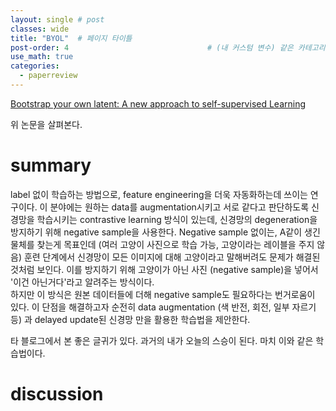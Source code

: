 ```yaml
---
layout: single # post
classes: wide
title: "BYOL"  # 페이지 타이틀
post-order: 4                               # (내 커스텀 변수) 같은 카테고리 내 정렬 순서
use_math: true
categories:
  - paperreview
---
```


[Bootstrap your own latent: A new approach to self-supervised Learning][paperlink]

[paperlink]:https://arxiv.org/abs/2006.07733

위 논문을 살펴본다. 

# summary
label 없이 학습하는 방법으로, feature engineering을 더욱 자동화하는데 쓰이는 연구이다.
이 분야에는 원하는 data를 augmentation시키고 서로 같다고 판단하도록 신경망을 학습시키는 contrastive learning 방식이 있는데, 신경망의 degeneration을 방지하기 위해 negative sample을 사용한다. 
Negative sample 없이는, A같이 생긴 물체를 찾는게 목표인데 (여러 고양이 사진으로 학습 가능, 고양이라는 레이블을 주지 않음) 훈련 단계에서 신경망이 모든 이미지에 대해 고양이라고 말해버려도 문제가 해결된것처럼 보인다.
이를 방지하기 위해 고양이가 아닌 사진 (negative sample)을 넣어서 '이건 아닌거다'라고 알려주는 방식이다.      
하지만 이 방식은 원본 데이터들에 더해 negative sample도 필요하다는 번거로움이 있다. 이 단점을 해결하고자 순전히 data augmentation (색 반전, 회전, 일부 자르기 등) 과 delayed update된 신경망 만을 활용한 학습법을 제안한다.   

타 블로그에서 본 좋은 글귀가 있다. 과거의 내가 오늘의 스승이 된다. 
마치 이와 같은 학습법이다.


# discussion

